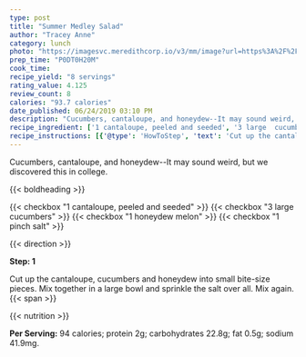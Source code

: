 ```yaml
---
type: post
title: "Summer Medley Salad"
author: "Tracey Anne"
category: lunch
photo: "https://imagesvc.meredithcorp.io/v3/mm/image?url=https%3A%2F%2Fimages.media-allrecipes.com%2Fuserphotos%2F682589.jpg"
prep_time: "P0DT0H20M"
cook_time: 
recipe_yield: "8 servings"
rating_value: 4.125
review_count: 8
calories: "93.7 calories"
date_published: 06/24/2019 03:10 PM
description: "Cucumbers, cantaloupe, and honeydew--It may sound weird, but we discovered this in college."
recipe_ingredient: ['1 cantaloupe, peeled and seeded', '3 large  cucumbers', '1 honeydew melon', '1 pinch salt']
recipe_instructions: [{'@type': 'HowToStep', 'text': 'Cut up the cantaloupe, cucumbers and honeydew into small bite-size pieces.  Mix together in a large bowl and sprinkle the salt over all.  Mix again.\n'}]
---
```


Cucumbers, cantaloupe, and honeydew--It may sound weird, but we discovered this in college. 

{{< boldheading >}}

{{< checkbox "1  cantaloupe, peeled and seeded" >}}
{{< checkbox "3 large  cucumbers" >}}
{{< checkbox "1  honeydew melon" >}}
{{< checkbox "1 pinch salt" >}}


{{< direction >}}

**Step: 1**

Cut up the cantaloupe, cucumbers and honeydew into small bite-size pieces.  Mix together in a large bowl and sprinkle the salt over all.  Mix again.{{< span >}}

{{< nutrition >}}

**Per Serving:** 94 calories; protein 2g; carbohydrates 22.8g; fat 0.5g; sodium 41.9mg.